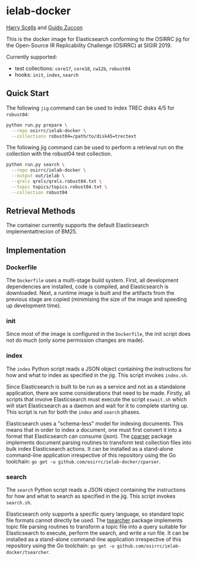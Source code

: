 # ielab-docker

[Harry Scells](https://ielab.io/people/harry-scells) and [Guido Zuccon](https://ielab.io/people/guido-zuccon)

This is the docker image for Elasticsearch conforming to the OSIRRC jig for the Open-Source IR Replicability Challenge (OSIRRC) at SIGIR 2019.

Currently supported:

 - test collections: `core17`, `core18`, `cw12b`, `robust04` 
 - hooks: `init`, `index`, `search`
 
## Quick Start

The following `jig` command can be used to index TREC disks 4/5 for `robust04`:

```bash
python run.py prepare \
  --repo osirrc/ielab-docker \
  --collections robust04=/path/to/disk45=trectext
```

The following jig command can be used to perform a retrieval run on the collection with the robust04 test collection.

```bash
python run.py search \
  --repo osirrc/ielab-docker \
  --output out/ielab \
  --qrels qrels/qrels.robust04.txt \
  --topic topics/topics.robust04.txt \
  --collection robust04
```
 
## Retrieval Methods

The container currently supports the default Elasticsearch implementattrecion of BM25. 
 
## Implementation

### Dockerfile

The `Dockerfile` uses a multi-stage build system. First, all development dependencies are installed, code is compiled, and Elasticsearch is downloaded. Next, a runtime image is built and the artifacts from the previous stage are copied (minimising the size of the image and speeding up development time).

### init

Since most of the image is configured in the `Dockerfile`, the init script does not do much (only some permission changes are made).

### index

The `index` Python script reads a JSON object containing the instructions for how and what to index as specified in the jig. This script invokes `index.sh`.

Since Elasticsearch is built to be run as a service and not as a standalone application, there are some considerations that need to be made. Firstly, all scripts that involve Elasticsearch must execute the script `eswait.sh` which will start Elasticsearch as a daemon and wait for it to complete starting up. This script is run for both the `index` and `search` phases.

Elasticsearch uses a "schema-less" model for indexing documents. This means that in order to index a document, one must first convert it into a format that Elasticsearch can consume (json). The [cparser](cparser) package implements document parsing routines to transform test collection files into bulk index Elasticsearch actions. It can be installed as a stand-alone command-line application irrespective of this repository using the Go toolchain: `go get -u github.com/osirrc/ielab-docker/cparser`.

### search

The `search` Python script reads a JSON object containing the instructions for how and what to search as specified in the jig. This script invokes `search.sh`.

Elasticsearch only supports a specific query language, so standard topic file formats cannot directly be used. The [tsearcher](tsearcher) package implements topic file parsing routines to transform a topic file into a query suitable for Elasticsearch to execute, perform the search, and write a run file. It can be installed as a stand-alone command-line application irrespective of this repository using the Go toolchain: `go get -u github.com/osirrc/ielab-docker/tsearcher`.